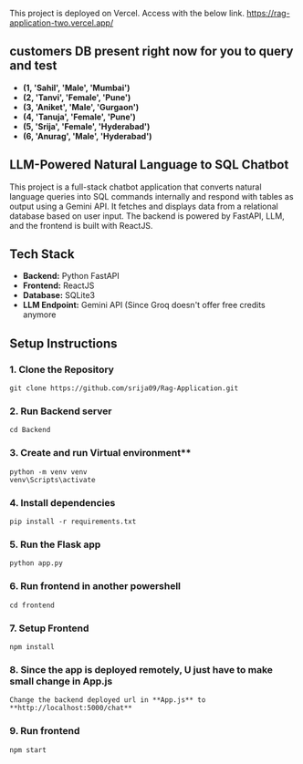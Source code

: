 This project is deployed on Vercel. Access with the below link. 
https://rag-application-two.vercel.app/

## customers DB present right now for you to query and test
 
 - **(1, 'Sahil', 'Male', 'Mumbai')**
 - **(2, 'Tanvi', 'Female', 'Pune')**
 - **(3, 'Aniket', 'Male', 'Gurgaon')**
 - **(4, 'Tanuja', 'Female', 'Pune')**
 - **(5, 'Srija', 'Female', 'Hyderabad')**
 - **(6, 'Anurag', 'Male', 'Hyderabad')**

## LLM-Powered Natural Language to SQL Chatbot

This project is a full-stack chatbot application that converts natural language queries into SQL commands internally and respond with tables as output using a Gemini API. 
It fetches and displays data from a relational database based on user input. The backend is powered by FastAPI, LLM, and the frontend is built with ReactJS.

## Tech Stack

- **Backend:** Python FastAPI
- **Frontend:** ReactJS
- **Database:** SQLite3
- **LLM Endpoint:** Gemini API (Since Groq doesn't offer free credits anymore

## Setup Instructions
### 1. Clone the Repository
    git clone https://github.com/srija09/Rag-Application.git
### 2. Run Backend server
    cd Backend

### 3. Create and run Virtual environment**
    python -m venv venv
    venv\Scripts\activate   
### 4. Install dependencies
    pip install -r requirements.txt
### 5. Run the Flask app
    python app.py

### 6. Run frontend in another powershell
    cd frontend
    
### 7. Setup Frontend
    npm install
### 8. Since the app is deployed remotely, U just have to make small change in App.js
    Change the backend deployed url in **App.js** to **http://localhost:5000/chat** 
### 9. Run frontend
    npm start

    
